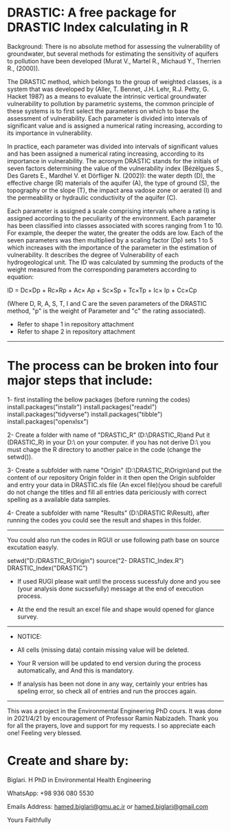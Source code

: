# DRASTIC: A free package for DRASTIC Index calculating in R

Background:
There is no absolute method for assessing the vulnerability of groundwater, but several methods for estimating the sensitivity of aquifers to pollution have been developed (Murat V., Martel R., Michaud Y., Therrien R., (2000)). 

The DRASTIC method, which belongs to the group of weighted classes, is a system that was developed by (Aller, T. Bennet, J.H. Lehr, R.J. Petty, G. Hacket 1987) as a means to evaluate the intrinsic vertical groundwater vulnerability to pollution by parametric systems, the common principle of these systems is to first select the parameters on which to base the assessment of vulnerability. Each parameter is divided into intervals of significant value and is assigned a numerical rating increasing, according to its importance in vulnerability.

In practice, each parameter was divided into intervals of significant values and has been assigned a numerical rating increasing, according to its importance in vulnerability.
The acronym DRASTIC stands for the initials of seven factors determining the value of the vulnerability index (Bézèlgues S., Des Garets E., Mardhel V. et Dörfliger N. (2002)): the water depth (D), the effective charge (R) materials of the aquifer (A), the type of ground (S), the topography or the slope (T), the impact area vadose zone or aerated (I) and the permeability or hydraulic conductivity of the aquifer (C). 

Each parameter is assigned a scale comprising intervals where a rating is assigned according to the peculiarity of the environment. Each parameter has been classified into classes associated with scores ranging from 1 to 10. For example, the deeper the water, the greater the odds are low.
Each of the seven parameters was then multiplied by a scaling factor (Dp) sets 1 to 5 which increases with the importance of the parameter in the estimation of vulnerability.
It describes the degree of Vulnerability of each hydrogeological unit. The ID was calculated by summing the products of the weight measured from the corresponding parameters according to equation:

ID = Dc×Dp + Rc×Rp + Ac× Ap + Sc×Sp + Tc×Tp + Ic× Ip + Cc×Cp

(Where D, R, A, S, T, I and C are the seven parameters of the DRASTIC method, "p" is the weight of Parameter and "c" the rating associated).

* Refer to shape 1 in repository attachment
* Refer to shape 2 in repository attachment

-------------------------------------------------------------
# The process can be broken into four major steps that include:

1- first installing the bellow packages (before running the codes)
install.packages("installr")
install.packages("readxl")
install.packages("tidyverse")
install.packages("tibble")
install.packages("openxlsx")

2- Create a folder with name of "DRASTIC_R" (D:\DRASTIC_R\)and Put it (DRASTIC_R) in your D:\ on your computer. if you has not derive D:\ you must chage the R directory to another palce in the code (change the setwd()).

3- Create a subfolder with name "Origin" (D:\DRASTIC_R\Origin)and put the content of our repository Origin folder in it then open the Origin subfolder and entry your data in DRASTIC.xls file (An excel file)(you shoud be carefull do not change the titles and fill all entries data periciously with correct spelling as a available data samples.

4-  Create a subfolder with name "Results" (D:\DRASTIC R\Result), after running the codes you could see the result and shapes in this folder.

------------------------------------------------------------------------------
You could also run the codes in RGUI or use following path base on source excutation easyly. 

setwd("D:/DRASTIC_R/Origin")
source("2- DRASTIC_Index.R")
DRASTIC_Index("DRASTIC")

- If used RUGI please wait until the process sucessfuly done and you see (your analysis done sucssefully) message at the end of execution process.

* At the end the result an excel file and shape would opened for glance survey.

-----------------------------------------------------------------------------
* NOTICE: 

- All cells (missing data) contain missing value will be deleted.

- Your R version will be updated to end version during the process automatically, and And this is mandatory.

- If analysis has been not done in any way, certainly your entries has speling error, so check all of entries and run the procces again.

-------------------------------------------------------------------------------
This was a project in the Environmental Engineering PhD cours. It was done in 2021/4/21 by encouragement of Professor Ramin Nabizadeh.
Thank you for all the prayers, love and support for my requests.
I so appreciate each one! Feeling very blessed.

# Create and share by:

Biglari. H
PhD in Environmental Health Engineering

WhatsApp: +98 936 080 5530

Emails Address: hamed.biglari@gmu.ac.ir or hamed.biglari@gmail.com

Yours Faithfully
